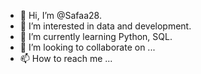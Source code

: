 - 👋 Hi, I’m @Safaa28.
- 👀 I’m interested in data and development.
- 🌱 I’m currently learning Python, SQL.
- 💞️ I’m looking to collaborate on ...
- 📫 How to reach me ...

<!---
Safaa28/Safaa28 is a ✨ special ✨ repository because its `README.md` (this file) appears on your GitHub profile.
You can click the Preview link to take a look at your changes.
--->
